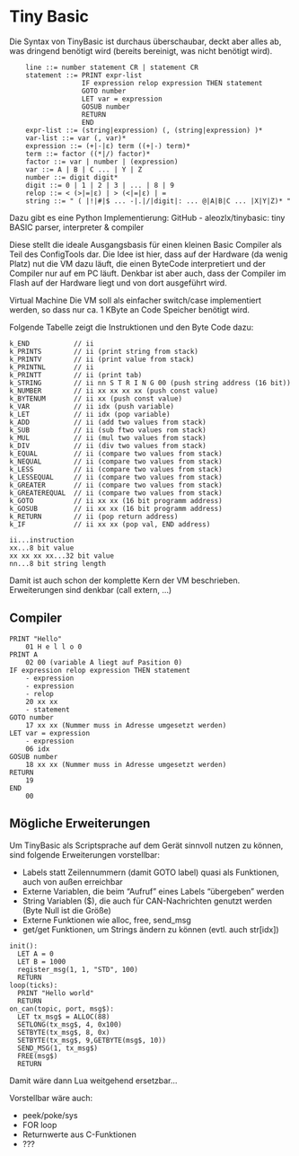 # Tiny Basic

Die Syntax von TinyBasic ist durchaus überschaubar, deckt aber alles ab, was dringend benötigt
wird (bereits bereinigt, was nicht benötigt wird).

```bnf
    line ::= number statement CR | statement CR
    statement ::= PRINT expr-list
                  IF expression relop expression THEN statement
                  GOTO number
                  LET var = expression
                  GOSUB number
                  RETURN
                  END
    expr-list ::= (string|expression) (, (string|expression) )*
    var-list ::= var (, var)*
    expression ::= (+|-|ε) term ((+|-) term)*
    term ::= factor ((*|/) factor)*
    factor ::= var | number | (expression)
    var ::= A | B | C ... | Y | Z
    number ::= digit digit*
    digit ::= 0 | 1 | 2 | 3 | ... | 8 | 9
    relop ::= < (>|=|ε) | > (<|=|ε) | =
    string ::= " ( |!|#|$ ... -|.|/|digit|: ... @|A|B|C ... |X|Y|Z)* "
```

Dazu gibt es eine Python Implementierung:
GitHub - aleozlx/tinybasic: tiny BASIC parser, interpreter & compiler

Diese stellt die ideale Ausgangsbasis für einen kleinen Basic Compiler als Teil des ConfigTools
dar. Die Idee ist hier, dass auf der Hardware (da wenig Platz) nut die VM dazu läuft, die einen
ByteCode interpretiert und der Compiler nur auf em PC läuft. Denkbar ist aber auch, dass der
Compiler im Flash auf der Hardware liegt und von dort ausgeführt wird.

Virtual Machine
Die VM soll als einfacher switch/case implementiert werden, so dass nur ca. 1 KByte an
Code Speicher benötigt wird.

Folgende Tabelle zeigt die Instruktionen und den Byte Code dazu:

```text
k_END           // ii
k_PRINTS        // ii (print string from stack)
k_PRINTV        // ii (print value from stack)
k_PRINTNL       // ii
k_PRINTT        // ii (print tab)
k_STRING        // ii nn S T R I N G 00 (push string address (16 bit))
k_NUMBER        // ii xx xx xx xx (push const value)
k_BYTENUM       // ii xx (push const value)
k_VAR           // ii idx (push variable)
k_LET           // ii idx (pop variable)
k_ADD           // ii (add two values from stack)
k_SUB           // ii (sub ftwo values rom stack)
k_MUL           // ii (mul two values from stack)
k_DIV           // ii (div two values from stack)
k_EQUAL         // ii (compare two values from stack)
k_NEQUAL        // ii (compare two values from stack)
k_LESS          // ii (compare two values from stack)
k_LESSEQUAL     // ii (compare two values from stack)
k_GREATER       // ii (compare two values from stack)
k_GREATEREQUAL  // ii (compare two values from stack)
k_GOTO          // ii xx xx (16 bit programm address) 
k_GOSUB         // ii xx xx (16 bit programm address) 
k_RETURN        // ii (pop return address)
k_IF            // ii xx xx (pop val, END address)

ii...instruction
xx...8 bit value
xx xx xx xx...32 bit value
nn...8 bit string length
```

Damit ist auch schon der komplette Kern der VM beschrieben. Erweiterungen sind denkbar (call extern, …)

## Compiler

```basic
PRINT "Hello"
    01 H e l l o 0
PRINT A
    02 00 (variable A liegt auf Pasition 0)
IF expression relop expression THEN statement
    - expression
    - expression
    - relop
    20 xx xx
    - statement
GOTO number
    17 xx xx (Nummer muss in Adresse umgesetzt werden)
LET var = expression
    - expression
    06 idx
GOSUB number
    18 xx xx (Nummer muss in Adresse umgesetzt werden)
RETURN
    19
END
    00
```

## Mögliche Erweiterungen

Um TinyBasic als Scriptsprache auf dem Gerät sinnvoll nutzen zu können, sind folgende
Erweiterungen vorstellbar:

- Labels statt Zeilennummern (damit GOTO label) quasi als Funktionen, auch von außen erreichbar
- Externe Variablen, die beim “Aufruf” eines Labels “übergeben” werden
- String Variablen ($), die auch für CAN-Nachrichten genutzt werden (Byte Null ist die Größe)
- Externe Funktionen wie alloc, free, send_msg
- get/get Funktionen, um Strings ändern zu können (evtl. auch str[idx])

```text
init():
  LET A = 0
  LET B = 1000
  register_msg(1, 1, "STD", 100)
  RETURN
loop(ticks):
  PRINT "Hello world"
  RETURN
on_can(topic, port, msg$):
  LET tx_msg$ = ALLOC(88)
  SETLONG(tx_msg$, 4, 0x100)
  SETBYTE(tx_msg$, 8, 0x)
  SETBYTE(tx_msg$, 9,GETBYTE(msg$, 10))
  SEND_MSG(1, tx_msg$)
  FREE(msg$)
  RETURN
```

Damit wäre dann Lua weitgehend ersetzbar…

Vorstellbar wäre auch:

- peek/poke/sys
- FOR loop
- Returnwerte aus C-Funktionen
- ???
